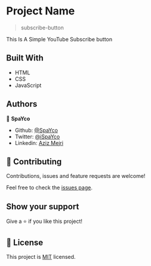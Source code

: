 # 
# Project Name

> subscribe-button

This Is A Simple YouTube Subscribe button

## Built With

- HTML
- CSS
- JavaScript

## Authors

👤 **SpaYco**

- Github: [@SpaYco](https://github.com/SpaYco)
- Twitter: [@iSpaYco](https://twitter.com/iSpaYco)
- Linkedin: [Aziz Mejri](https://www.linkedin.com/in/spayco/)

## 🤝 Contributing

Contributions, issues and feature requests are welcome!

Feel free to check the [issues page](issues/).

## Show your support

Give a ⭐️ if you like this project!
## 📝 License

This project is [MIT](LICENSE) licensed.
